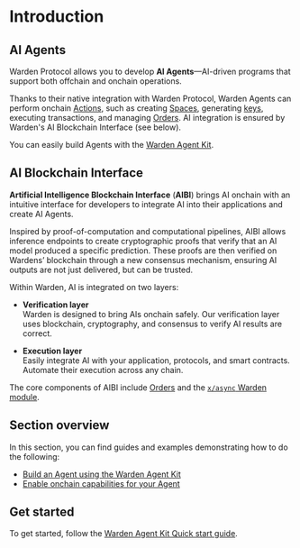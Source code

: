 ﻿---
sidebar_position: 1
---

# Introduction

## AI Agents

Warden Protocol allows you to develop **AI Agents**—AI-driven programs that support both offchain and onchain operations.

Thanks to their native integration with Warden Protocol, Warden Agents can perform onchain [Actions](/learn/glossary#action), such as creating [Spaces](/learn/glossary#space), generating [keys](/learn/glossary#key), executing transactions, and managing [Orders](build-an-onchain-ai-agent/introduction). AI integration is ensured by Warden's AI Blockchain Interface (see below).

You can easily build Agents with the [Warden Agent Kit](warden-agent-kit/introduction).

## AI Blockchain Interface

**Artificial Intelligence Blockchain Interface** (**AIBI**) brings AI onchain with an intuitive interface for developers to integrate AI into their applications and create AI Agents.

Inspired by proof-of-computation and computational pipelines, AIBI allows inference endpoints to create cryptographic proofs that verify that an AI model produced a specific prediction. These proofs are then verified on Wardens’ blockchain through a new consensus mechanism, ensuring AI outputs are not just delivered, but can be trusted.

Within Warden, AI is integrated on two layers:

- **Verification layer**  
Warden is designed to bring AIs onchain safely. Our verification layer uses blockchain, cryptography, and consensus to verify AI results are correct.

- **Execution layer**  
Easily integrate AI with your application, protocols, and smart contracts. Automate their execution across any chain.

The core components of AIBI include [Orders](build-an-onchain-ai-agent/introduction) and the [`x/async` Warden module](/learn/warden-protocol-modules/x-async).


## Section overview

In this section, you can find guides and examples demonstrating how to do the following:

- [Build an Agent using the Warden Agent Kit](warden-agent-kit/introduction)
- [Enable onchain capabilities for your Agent](build-an-onchain-ai-agent/introduction)

## Get started

To get started, follow the [Warden Agent Kit Quick start guide](warden-agent-kit/quick-start).
